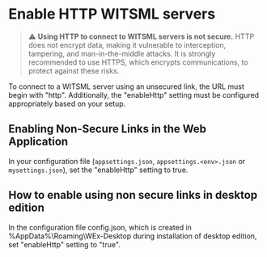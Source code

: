 # Enable HTTP WITSML servers

> :warning: **Using HTTP to connect to WITSML servers is not secure.** HTTP does not encrypt data, making it vulnerable to interception, tampering, and man-in-the-middle attacks. It is strongly recommended to use HTTPS, which encrypts communications, to protect against these risks.

To connect to a WITSML server using an unsecured link, the URL must begin with "http". Additionally, the "enableHttp" setting must be configured appropriately based on your setup.

## Enabling Non-Secure Links in the Web Application

In your configuration file (`appsettings.json`, `appsettings.<env>.json` or `mysettings.json`), set the "enableHttp" setting to true.

## How to enable using non secure links in desktop edition

In the configuration file config.json, which is created in %AppData%\Roaming\WEx-Desktop during installation of desktop edition, set "enableHttp" setting to "true". 
